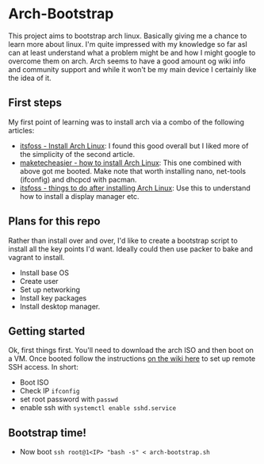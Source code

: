 # Arch-Bootstrap
This project aims to bootstrap arch linux. Basically giving me a chance to learn more about linux. I'm quite impressed with my knowledge so far asI can at least understand what a problem might be and how I might google to overcome them on arch. Arch seems to have a good amount og wiki info and community support and while it won't be my main device I certainly like the idea of it. 

## First steps
My first point of learning was to install arch via a combo of the following articles:

- [itsfoss - Install Arch Linux](https://itsfoss.com/install-arch-linux/): I found this good overall but I liked more of the simplicity of the second article. 
- [maketecheasier - how to install Arch Linux](https://www.maketecheasier.com/how-to-install-arch-linux/): This one combined with above got me booted. Make note that worth installing nano, net-tools (ifconfig) and dhcpcd with pacman. 
- [itsfoss - things to do after installing Arch Linux](https://itsfoss.com/things-to-do-after-installing-arch-linux/): Use this to understand how to install a display manager etc. 

## Plans for this repo
Rather than install over and over, I'd like to create a bootstrap script to install all the key points I'd want. Ideally could then use packer to bake and vagrant to install. 

- Install base OS
- Create user
- Set up networking
- Install key packages
- Install desktop manager. 

## Getting started
Ok, first things first. You'll need to download the arch ISO and then boot on a VM. 
Once booted follow the instructions [on the wiki here](https://wiki.archlinux.org/index.php/Install_from_SSH) to set up remote SSH access. 
In short: 
- Boot ISO
- Check IP `ifconfig`
- set root password with `passwd`
- enable ssh with `systemctl enable sshd.service`

## Bootstrap time!
- Now boot `ssh root@1<IP> "bash -s" < arch-bootstrap.sh`
